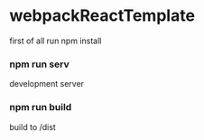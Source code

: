 # webpackReactTemplate

first of all run npm install

### npm run serv
development server

### npm run build
build to /dist

